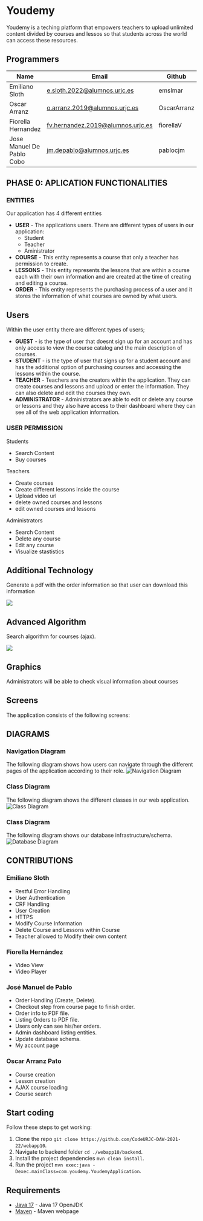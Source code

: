 # Youdemy

Youdemy is a teching platform that empowers teachers to upload unlimited content divided by courses and lessos so that students across the world can access these resources.

## Programmers

| Name                           |  Email  |    Github  |
|--------------------------------| ------------- | ----- |
| Emiliano Sloth                 | e.sloth.2022@alumnos.urjc.es  | emslmar |
| Oscar Arranz                   | o.arranz.2019@alumnos.urjc.es | OscarArranz |
| Fiorella Hernandez             | fv.hernandez.2019@alumnos.urjc.es | fiorellaV |
| Jose Manuel De Pablo Cobo      | jm.depablo@alumnos.urjc.es | pablocjm |

## PHASE 0: APLICATION FUNCTIONALITIES

### ENTITIES

Our application has 4 different entities
* **USER** - The applications users. There are different types of users in our application:
  * Student
  * Teacher
  * Aministrator 
* **COURSE** - This entity represents a course that only a teacher has permission to create.
* **LESSONS** - This entity represents the lessons that are within a course each with their own information and are created at the time of creating and editing a course. 
* **ORDER** - This entity represents the purchasing process of a user and it stores the information of what courses are owned by what users. 

## Users
Within the user entity there are different types of users;

* **GUEST** - is the type of user that doesnt sign up for an account and has only access to view the course catalog and the main description of courses.
* **STUDENT** - is the type of user that signs up for a student account and has the additional option of purchasing courses and accessing the lessons within the course.
* **TEACHER** - Teachers are the creators within the application. They can create courses and lessons and upload or enter the information. They can also delete and edit the courses they own.
* **ADMINISTRATOR** - Administrators are able to edit or delete any course or lessons and they also have access to their dashboard where they can see all of the web application information.


### USER PERMISSION

Students
- Search Content
- Buy courses

Teachers
- Create courses
- Create different lessons inside the course
- Upload video url
- delete owned courses and lessons
- edit owned courses and lessons

Administrators
- Search Content
- Delete any course
- Edit any course
- Visualize stastistics
 

## Additional Technology

Generate a pdf with the order information so that user can download this information

![](/diagrams_and_images/additional_technology.png)

## Advanced Algorithm 

Search algorithm for courses (ajax).

![](/diagrams_and_images/algorithm.png)

## Graphics
Administrators will be able to check visual information about courses

## Screens

The application consists of the following screens:

## DIAGRAMS

### Navigation Diagram
The following diagram shows how users can navigate through the different pages of the application according to their role.
![Navigation Diagram](/diagrams_and_images/Navigation_Diagram.png)

### Class Diagram
The following diagram shows the different classes in our web application.
![Class Diagram](diagrams_and_images/Class_Diagram.png)

### Class Diagram
The following diagram shows our database infrastructure/schema.
![Database Diagram](/diagrams_and_images/database_schema.jpeg)

## CONTRIBUTIONS

### Emiliano Sloth 
  - Restful Error Handling
  - User Authentication
  - CRF Handling
  - User Creation
  - HTTPS
  - Modify Course Information
  - Delete Course and Lessons within Course
  - Teacher allowed to Modify their own content

### Fiorella Hernández
  - Video View
  - Video Player

### José Manuel de Pablo 
  - Order Handling (Create, Delete).
  - Checkout step from course page to finish order.
  - Order info to PDF file.
  - Listing Orders to PDF file.
  - Users only can see his/her orders.
  - Admin dashboard listing entities.
  - Update database schema.
  - My account page

### Oscar Arranz Pato
  - Course creation
  - Lesson creation
  - AJAX course loading
  - Course search


## Start coding
Follow these steps to get working:

1. Clone the repo `git clone https://github.com/CodeURJC-DAW-2021-22/webapp10`.
2. Navigate to backend folder `cd ./webapp10/backend`.
3. Install the project dependencies `mvn clean install`.
4. Run the project `mvn exec:java -Dexec.mainClass=com.youdemy.YoudemyApplication`.

## Requirements
- [Java 17](https://openjdk.java.net/projects/jdk/17/) - Java 17 OpenJDK
- [Maven](https://maven.apache.org/) - Maven webpage
